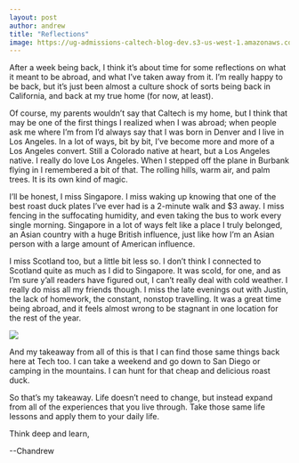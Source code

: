 ```yaml
---
layout: post
author: andrew
title: "Reflections"
image: https://ug-admissions-caltech-blog-dev.s3-us-west-1.amazonaws.com/old_pictures/6a0105349b8251970b0240a4dd0b4b200d-800wi.jpg
---
```


After a week being back, I think it’s about time for some reflections on what it meant to be abroad, and what I’ve taken away from it. I’m really happy to be back, but it’s just been almost a culture shock of sorts being back in California, and back at my true home (for now, at least).

Of course, my parents wouldn’t say that Caltech is my home, but I think that may be one of the first things I realized when I was abroad; when people ask me where I’m from I’d always say that I was born in Denver and I live in Los Angeles. In a lot of ways, bit by bit, I’ve become more and more of a Los Angeles convert. Still a Colorado native at heart, but a Los Angeles native. I really do love Los Angeles. When I stepped off the plane in Burbank flying in I remembered a bit of that. The rolling hills, warm air, and palm trees. It is its own kind of magic.

I’ll be honest, I miss Singapore. I miss waking up knowing that one of the best roast duck plates I’ve ever had is a 2-minute walk and $3 away. I miss fencing in the suffocating humidity, and even taking the bus to work every single morning. Singapore in a lot of ways felt like a place I truly belonged, an Asian country with a huge British influence, just like how I’m an Asian person with a large amount of American influence.

I miss Scotland too, but a little bit less so. I don’t think I connected to Scotland quite as much as I did to Singapore. It was scold, for one, and as I’m sure y’all readers have figured out, I can’t really deal with cold weather. I really do miss all my friends though. I miss the late evenings out with Justin, the lack of homework, the constant, nonstop travelling. It was a great time being abroad, and it feels almost wrong to be stagnant in one location for the rest of the year.

![](https://ug-admissions-caltech-blog-dev.s3-us-west-1.amazonaws.com/old_pictures/6a0105349b8251970b0240a501ac88200b-800wi.jpg)

And my takeaway from all of this is that I can find those same things back here at Tech too. I can take a weekend and go down to San Diego or camping in the mountains. I can hunt for that cheap and delicious roast duck.

So that’s my takeaway. Life doesn’t need to change, but instead expand from all of the experiences that you live through. Take those same life lessons and apply them to your daily life.

Think deep and learn,

--Chandrew


